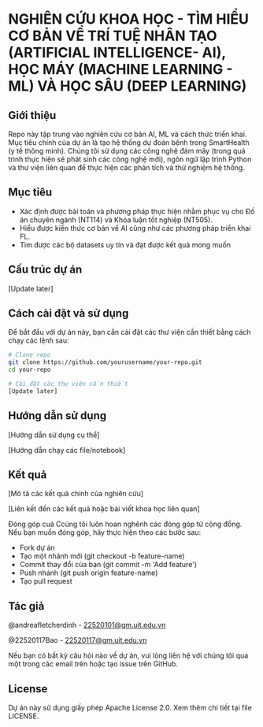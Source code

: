 # NGHIÊN CỨU KHOA HỌC - TÌM HIỂU CƠ BẢN VỀ TRÍ TUỆ NHÂN TẠO (ARTIFICIAL INTELLIGENCE- AI), HỌC MÁY (MACHINE LEARNING - ML) VÀ HỌC SÂU (DEEP LEARNING)

## Giới thiệu

Repo này tập trung vào nghiên cứu cơ bản AI, ML và cách thức triển khai. Mục tiêu chính của dự án là tạo hệ thống dự đoán bệnh trong SmartHealth (y tế thông minh). Chúng tôi sử dụng các công nghệ đám mây (trong quá trình thực hiện sẽ phát sinh các công nghệ mới), ngôn ngữ lập trình Python và thư viện liên quan để thực hiện các phân tích và thử nghiệm hệ thống.

## Mục tiêu
- Xác định được bài toán và phương pháp thực hiện nhằm phục vụ cho Đồ án chuyên ngành (NT114) và Khóa luận tốt nghiệp (NT505).
- Hiểu được kiến thức cơ bản về AI cũng như các phương pháp triển khai FL.
- Tìm được các bộ datasets uy tín và đạt được kết quả mong muốn

## Cấu trúc dự án

[Update later]


## Cách cài đặt và sử dụng

Để bắt đầu với dự án này, bạn cần cài đặt các thư viện cần thiết bằng cách chạy các lệnh sau:

```bash
# Clone repo
git clone https://github.com/yourusername/your-repo.git
cd your-repo

# Cài đặt các thư viện cần thiết
[Update later]

```

## Hướng dẫn sử dụng
[Hướng dẫn sử dụng cụ thể] 

[Hướng dẫn chạy các file/notebook]

## Kết quả
[Mô tả các kết quả chính của nghiên cứu]

[Liên kết đến các kết quả hoặc bài viết khoa học liên quan]

Đóng góp cuả Ccúng tôi luôn hoan nghênh các đóng góp từ cộng đồng. Nếu bạn muốn đóng góp, hãy thực hiện theo các bước sau:

- Fork dự án
- Tạo một nhánh mới (git checkout -b feature-name)
- Commit thay đổi của bạn (git commit -m 'Add feature')
- Push nhánh (git push origin feature-name)
- Tạo pull request

## Tác giả

@andreafletcherdinh - 22520101@gm.uit.edu.vn

@22520117Bao - 22520117@gm.uit.edu.vn

Nếu bạn có bất kỳ câu hỏi nào về dự án, vui lòng liên hệ với chúng tôi qua một trong các email trên hoặc tạo issue trên GitHub.

## License
Dự án này sử dụng giấy phép Apache License 2.0. Xem thêm chi tiết tại file LICENSE.
